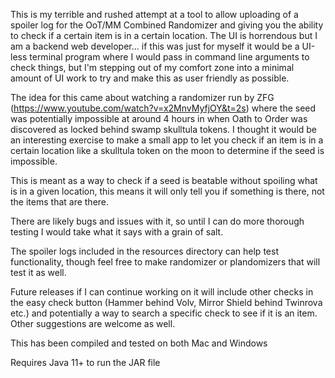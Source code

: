 This is my terrible and rushed attempt at a tool to allow uploading of a spoiler log for the OoT/MM Combined Randomizer and giving you the ability to check if a certain item is in a certain location.  The UI is horrendous but I am a backend web developer... if this was just for myself it would be a UI-less terminal program where I would pass in command line arguments to check things, but I'm stepping out of my comfort zone into a minimal amount of UI work to try and make this as user friendly as possible.

The idea for this came about watching a randomizer run by ZFG (https://www.youtube.com/watch?v=x2MnvMyfjOY&t=2s) where the seed was potentially impossible at around 4 hours in when Oath to Order was discovered as locked behind swamp skulltula tokens.  I thought it would be an interesting exercise to make a small app to let you check if an item is in a certain location like a skulltula token on the moon to determine if the seed is impossible.

This is meant as a way to check if a seed is beatable without spoiling what is in a given location, this means it will only tell you if something is there, not the items that are there.

There are likely bugs and issues with it, so until I can do more thorough testing I would take what it says with a grain of salt.

The spoiler logs included in the resources directory can help test functionality, though feel free to make randomizer or plandomizers that will test it as well.

Future releases if I can continue working on it will include other checks in the easy check button (Hammer behind Volv, Mirror Shield behind Twinrova etc.) and potentially a way to search a specific check to see if it is an item.  Other suggestions are welcome as well.

This has been compiled and tested on both Mac and Windows

Requires Java 11+ to run the JAR file